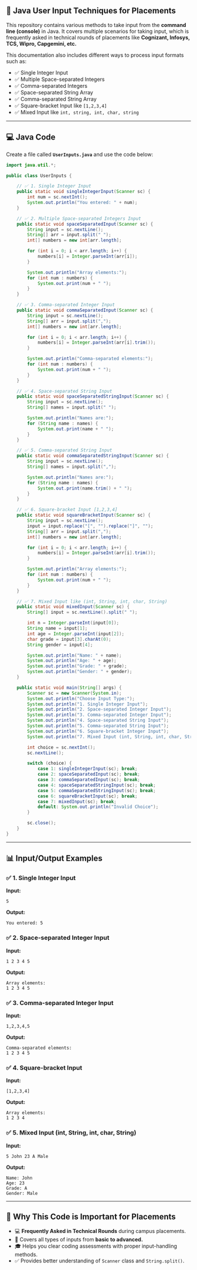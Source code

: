 ## 🚀 Java User Input Techniques for Placements

This repository contains various methods to take input from the **command line (console)** in Java. It covers multiple scenarios for taking input, which is frequently asked in technical rounds of placements like **Cognizant, Infosys, TCS, Wipro, Capgemini, etc.**

This documentation also includes different ways to process input formats such as:
- ✅ Single Integer Input
- ✅ Multiple Space-separated Integers
- ✅ Comma-separated Integers
- ✅ Space-separated String Array
- ✅ Comma-separated String Array
- ✅ Square-bracket Input like `[1,2,3,4]`
- ✅ Mixed Input like `int, string, int, char, string`

---

## 💻 Java Code

Create a file called **`UserInputs.java`** and use the code below:

```java
import java.util.*;

public class UserInputs {

    // ✅ 1. Single Integer Input
    public static void singleIntegerInput(Scanner sc) {
        int num = sc.nextInt();
        System.out.println("You entered: " + num);
    }

    // ✅ 2. Multiple Space-separated Integers Input
    public static void spaceSeparatedInput(Scanner sc) {
        String input = sc.nextLine();
        String[] arr = input.split(" ");
        int[] numbers = new int[arr.length];

        for (int i = 0; i < arr.length; i++) {
            numbers[i] = Integer.parseInt(arr[i]);
        }

        System.out.println("Array elements:");
        for (int num : numbers) {
            System.out.print(num + " ");
        }
    }

    // ✅ 3. Comma-separated Integer Input
    public static void commaSeparatedInput(Scanner sc) {
        String input = sc.nextLine();
        String[] arr = input.split(",");
        int[] numbers = new int[arr.length];

        for (int i = 0; i < arr.length; i++) {
            numbers[i] = Integer.parseInt(arr[i].trim());
        }

        System.out.println("Comma-separated elements:");
        for (int num : numbers) {
            System.out.print(num + " ");
        }
    }

    // ✅ 4. Space-separated String Input
    public static void spaceSeparatedStringInput(Scanner sc) {
        String input = sc.nextLine();
        String[] names = input.split(" ");

        System.out.println("Names are:");
        for (String name : names) {
            System.out.print(name + " ");
        }
    }

    // ✅ 5. Comma-separated String Input
    public static void commaSeparatedStringInput(Scanner sc) {
        String input = sc.nextLine();
        String[] names = input.split(",");

        System.out.println("Names are:");
        for (String name : names) {
            System.out.print(name.trim() + " ");
        }
    }

    // ✅ 6. Square-bracket Input [1,2,3,4]
    public static void squareBracketInput(Scanner sc) {
        String input = sc.nextLine();
        input = input.replace("[", "").replace("]", "");
        String[] arr = input.split(",");
        int[] numbers = new int[arr.length];

        for (int i = 0; i < arr.length; i++) {
            numbers[i] = Integer.parseInt(arr[i].trim());
        }

        System.out.println("Array elements:");
        for (int num : numbers) {
            System.out.print(num + " ");
        }
    }

    // ✅ 7. Mixed Input like (int, String, int, char, String)
    public static void mixedInput(Scanner sc) {
        String[] input = sc.nextLine().split(" ");

        int n = Integer.parseInt(input[0]);
        String name = input[1];
        int age = Integer.parseInt(input[2]);
        char grade = input[3].charAt(0);
        String gender = input[4];

        System.out.println("Name: " + name);
        System.out.println("Age: " + age);
        System.out.println("Grade: " + grade);
        System.out.println("Gender: " + gender);
    }

    public static void main(String[] args) {
        Scanner sc = new Scanner(System.in);
        System.out.println("Choose Input Type:");
        System.out.println("1. Single Integer Input");
        System.out.println("2. Space-separated Integer Input");
        System.out.println("3. Comma-separated Integer Input");
        System.out.println("4. Space-separated String Input");
        System.out.println("5. Comma-separated String Input");
        System.out.println("6. Square-bracket Integer Input");
        System.out.println("7. Mixed Input (int, String, int, char, String)");

        int choice = sc.nextInt();
        sc.nextLine();

        switch (choice) {
            case 1: singleIntegerInput(sc); break;
            case 2: spaceSeparatedInput(sc); break;
            case 3: commaSeparatedInput(sc); break;
            case 4: spaceSeparatedStringInput(sc); break;
            case 5: commaSeparatedStringInput(sc); break;
            case 6: squareBracketInput(sc); break;
            case 7: mixedInput(sc); break;
            default: System.out.println("Invalid Choice");
        }

        sc.close();
    }
}
```

---

## 📊 Input/Output Examples

### ✅ 1. Single Integer Input
**Input:**
```
5
```
**Output:**
```
You entered: 5
```

### ✅ 2. Space-separated Integer Input
**Input:**
```
1 2 3 4 5
```
**Output:**
```
Array elements:
1 2 3 4 5
```

### ✅ 3. Comma-separated Integer Input
**Input:**
```
1,2,3,4,5
```
**Output:**
```
Comma-separated elements:
1 2 3 4 5
```

### ✅ 4. Square-bracket Input
**Input:**
```
[1,2,3,4]
```
**Output:**
```
Array elements:
1 2 3 4
```

### ✅ 5. Mixed Input (int, String, int, char, String)
**Input:**
```
5 John 23 A Male
```
**Output:**
```
Name: John
Age: 23
Grade: A
Gender: Male
```

---

## 💯 Why This Code is Important for Placements
- 💻 **Frequently Asked in Technical Rounds** during campus placements.
- 📜 Covers all types of inputs from **basic to advanced.**
- 🎓 Helps you clear coding assessments with proper input-handling methods.
- ✅ Provides better understanding of `Scanner` class and `String.split()`.
